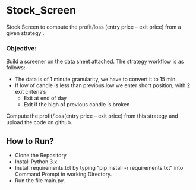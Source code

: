 # Stock_Screen

Stock Screen to compute the profit/loss (entry price – exit price) from a given strategy .

### Objective:
Build a screener on the data sheet attached. 
The strategy workflow is as follows:-
  - The data is of 1 minute granularity, we have to convert it to 15 min.
  - If low of candle is less than previous low we enter short position, with 2 exit criteria’s
      - Exit at end of day
      - Exit if the high of previous candle is broken
      
Compute the profit/loss(entry price – exit price) from this strategy and upload the code on github.

## How to Run?
  - Clone the Repository
  - Install Python 3.x
  - Install requirements.txt by typing "pip install -r requirements.txt" into Command Prompt in working Directory.
  - Run the file main.py.
